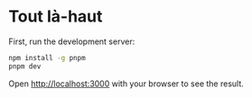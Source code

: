 # Tout là-haut

First, run the development server:

```bash
npm install -g pnpm
pnpm dev
```

Open [http://localhost:3000](http://localhost:3000) with your browser to see the result.
